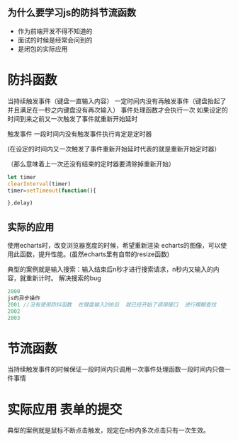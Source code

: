 ## 为什么要学习js的防抖节流函数
- 作为前端开发不得不知道的
- 面试的时候是经常会问到的
- 是闭包的实际应用

# 防抖函数

当持续触发事件（键盘一直输入内容）  一定时间内没有再触发事件（键盘抬起了并且满足在一秒之内键盘没有再次输入） 事件处理函数才会执行一次
如果设定的时间到来之前又一次触发了事件就重新开始延时

触发事件 一段时间内没有触发事件执行肯定是定时器

(在设定的时间内又一次触发了事件重新开始延时代表的就是重新开始定时器）

（那么意味着上一次还没有结束的定时器要清除掉重新开始）

```js
let timer
clearInterval(timer)
timer=setTimeout(function(){

},delay)

```

## 实际的应用
使用echarts时，改变浏览器宽度的时候，希望重新渲染
echarts的图像，可以使用此函数，提升性能。(虽然echarts里有自带的resize函数)

典型的案例就是输入搜索：输入结束后n秒才进行搜索请求，n秒内又输入的内容，就重新计时。
解决搜索的bug

```js
2000
js的异步操作
2001 //没有使用防抖函数  在键盘输入200后  就已经开始了调用接口  进行模糊查找
2002
2003
```


# 节流函数
当持续触发事件的时候保证一段时间内只调用一次事件处理函数一段时间内只做一件事情

# 实际应用 表单的提交
典型的案例就是鼠标不断点击触发，规定在n秒内多次点击只有一次生效。

